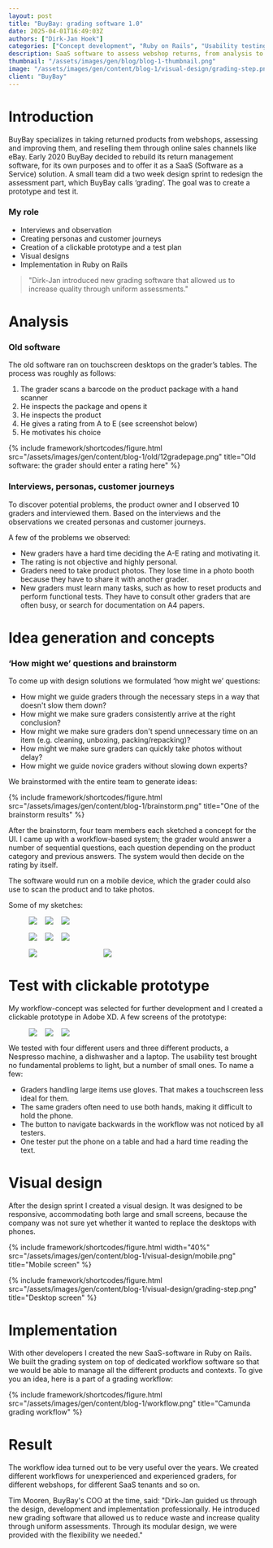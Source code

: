 ```yaml
---
layout: post
title: "BuyBay: grading software 1.0"
date: 2025-04-01T16:49:03Z
authors: ["Dirk-Jan Hoek"]
categories: ["Concept development", "Ruby on Rails", "Usability testing"]
description: SaaS software to assess webshop returns, from analysis to user tests and implementation.
thumbnail: "/assets/images/gen/blog/blog-1-thumbnail.png"
image: "/assets/images/gen/content/blog-1/visual-design/grading-step.png"
client: "BuyBay"
---
```

# Introduction

BuyBay specializes in taking returned products from webshops, assessing and improving them, and reselling them through online sales channels like eBay. Early 2020 BuyBay decided to rebuild its return management software, for its own purposes and to offer it as a SaaS (Software as a Service) solution. A small team did a two week design sprint to redesign the assessment part, which BuyBay calls ‘grading’. The goal was to create a prototype and test it.

### My role

- Interviews and observation
- Creating personas and customer journeys
- Creation of a clickable prototype and a test plan
- Visual designs
- Implementation in Ruby on Rails

> "Dirk-Jan introduced new grading software that allowed us to increase quality through uniform assessments."

# Analysis

### Old software

The old software ran on touchscreen desktops on the grader’s tables. The process was roughly as follows:

1. The grader scans a barcode on the product package with a hand scanner
1. He inspects the package and opens it
1. He inspects the product
1. He gives a rating from A to E (see screenshot below)
1. He motivates his choice

{% include framework/shortcodes/figure.html src="/assets/images/gen/content/blog-1/old/12gradepage.png" title="Old software: the grader should enter a rating here" %}

### Interviews, personas, customer journeys

To discover potential problems, the product owner and I observed 10 graders and interviewed them. Based on the interviews and the observations we created personas and customer journeys.

A few of the problems we observed:
- New graders have a hard time deciding the A-E rating and motivating it.
- The rating is not objective and highly personal.
- Graders need to take product photos. They lose time in a photo booth because they have to share it with another grader.
- New graders must learn many tasks, such as how to reset products and perform functional tests. They have to consult other graders that are often busy, or search for documentation on A4 papers.

# Idea generation and concepts

### ‘How might we’ questions and brainstorm

To come up with design solutions we formulated ‘how might we’ questions:

- How might we guide graders through the necessary steps in a way that doesn't slow them down? 
- How might we make sure graders consistently arrive at the right conclusion?
- How might we make sure graders don't spend unnecessary time on an item (e.g. cleaning, unboxing, packing/repacking)?
- How might we make sure graders can quickly take photos without delay? 
- How might we guide novice graders without slowing down experts?

We brainstormed with the entire team to generate ideas:

{% include framework/shortcodes/figure.html src="/assets/images/gen/content/blog-1/brainstorm.png" title="One of the brainstorm results" %}

After the brainstorm, four team members each sketched a concept for the UI. I came up with a workflow-based system; the grader would answer a number of sequential questions, each question depending on the product category and previous answers. The system would then decide on the rating by itself.

The software would run on a mobile device, which the grader could also use to scan the product and to take photos.

Some of my sketches:

<figure style="display: flex; flex-direction: column; gap: 1rem;">
  <div style="display: flex; gap: 1rem;">
    <span><img style="margin: 0;" src="{{ '/assets/images/gen/content/blog-1/concept/step1.png' | relative_url }}" /></span>
    <span><img style="margin: 0;" src="{{ '/assets/images/gen/content/blog-1/concept/step2.png' | relative_url }}" /></span>
    <span><img style="margin: 0;" src="{{ '/assets/images/gen/content/blog-1/concept/step3.png' | relative_url }}" /></span>
  </div>
  <div style="display: flex; gap: 1rem;">
    <span><img style="margin: 0;" src="{{ '/assets/images/gen/content/blog-1/concept/step4.png' | relative_url }}" /></span>
    <span><img style="margin: 0;" src="{{ '/assets/images/gen/content/blog-1/concept/step5.png' | relative_url }}" /></span>
    <span><img style="margin: 0;" src="{{ '/assets/images/gen/content/blog-1/concept/step6.png' | relative_url }}" /></span>
  </div>
  <div style="display: flex; gap: 1rem;">
    <span style="flex: 1;"><img style="margin: 0;" src="{{ '/assets/images/gen/content/blog-1/concept/step7.png' | relative_url }}" /></span>
    <span style="flex: 1;"><img style="margin: 0;" src="{{ '/assets/images/gen/content/blog-1/concept/step8.png' | relative_url }}" /></span>
    <span style="flex: 1;"></span>
  </div>
</figure>

# Test with clickable prototype

My workflow-concept was selected for further development and I created a clickable prototype in Adobe XD. A few screens of the prototype:

<figure style="display: flex; gap: 1rem;">
  <span><img src="{{ '/assets/images/gen/content/blog-1/prototype/step1.png' | relative_url }}" /></span>
  <span><img src="{{ '/assets/images/gen/content/blog-1/prototype/step2.png' | relative_url }}" /></span>
  <span><img src="{{ '/assets/images/gen/content/blog-1/prototype/step3.png' | relative_url }}" /></span>
</figure>

We tested with four different users and three different products, a Nespresso machine, a dishwasher and a laptop. The usability test brought no fundamental problems to light, but a number of small ones. To name a few:

- Graders handling large items use gloves. That makes a touchscreen less ideal for them.
- The same graders often need to use both hands, making it difficult to hold the phone.
- The button to navigate backwards in the workflow was not noticed by all testers.
- One tester put the phone on a table and had a hard time reading the text.

# Visual design
After the design sprint I created a visual design. It was designed to be responsive, accommodating both large and small screens, because the company was not sure yet whether it wanted to replace the desktops with phones.


{% include framework/shortcodes/figure.html width="40%" src="/assets/images/gen/content/blog-1/visual-design/mobile.png" title="Mobile screen" %}

{% include framework/shortcodes/figure.html src="/assets/images/gen/content/blog-1/visual-design/grading-step.png" title="Desktop screen" %}

# Implementation
With other developers I created the new SaaS-software in Ruby on Rails. We built the grading system on top of dedicated workflow software so that we would be able to manage all the different products and contexts. To give you an idea, here is a part of a grading workflow:

{% include framework/shortcodes/figure.html src="/assets/images/gen/content/blog-1/workflow.png" title="Camunda grading workflow" %}

# Result

The workflow idea turned out to be very useful over the years. We created different workflows for unexperienced and experienced graders, for different webshops, for different SaaS tenants and so on.

Tim Mooren, BuyBay's COO at the time, said: "Dirk-Jan guided us through the design, development and implementation professionally. He introduced new grading software that allowed us to reduce waste and increase quality through uniform assessments. Through its modular design, we were provided with the flexibility we needed."
